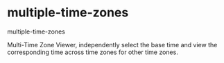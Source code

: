 # multiple-time-zones

multiple-time-zones

Multi-Time Zone Viewer, independently select the base time and view the corresponding time across time zones for other time zones.
